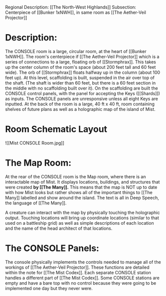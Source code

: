 Regional Description: [[The North-West Highlands]]
Subsection: Centerpiece of [[Bunker 1xNWH]], in same room as [[The Aether-Veil Projector]]
# Description:
The CONSOLE room is a large, circular room, at the heart of [[Bunker 1xNWH]]. The room's centerpiece if [[The Aether-Veil Projector]] which is a series of connections to a large, floating orb of [[Stormphrax]]. This takes up the center column of the room's space (about 200 feet tall and 60 feet wide). The orb of [[Stormphrax]] floats halfway up in the column (about 100 feet up). At this level, scaffolding is built, suspended in the air over top of the shaft. (The shaft is wider than 60 feet, but there is a 60 feet section in the middle with no scaffolding built over it). On the scaffolding are built the CONSOLE control panels, with the panel for accepting the Keys ([[Shards]]) as inputs. The CONSOLE panels are unresponsive unless all eight Keys are inputted. At the back of the room is a large, 40 ft x 40 ft, room containing shelves of future plans as well as a holographic map of the island of Mist.
# Room Schematic Layout
![[Mist CONSOLE Room.jpg]]
# The Map Room:
At the rear of the CONSOLE room is the Map room, where there is an interactable map of Mist. It displays locations, buildings, and structures that were created **by [[The Many]].** This means that the map is NOT up to date with how Mist looks but rather shows all of the important things to [[The Many]] labelled and show around the island. The text is all in Deep Speech, the language of [[The Many]]. 

A creature can interact with the map by physically touching the holographic output. Touching locations will bring up coordinate locations (similar to that used on a battleship grid) as well as simple descriptions of each location and the name of the head architect of that locations.
# The CONSOLE Panels:
The console physically implements the controls needed to manage all of the workings of [[The Aether-Veil Projector]]. These functions are detailed within the note for [[The Mist Codex]]. Each separate CONSOLE station handles a different part of [[The Mist Codex]]. Some CONSOLE stations are empty and have a bare top with no control because they were going to be implemented one day but they never were. 